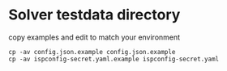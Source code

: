 # Solver testdata directory

copy examples and edit to match your environment
```
cp -av config.json.example config.json.example
cp -av ispconfig-secret.yaml.example ispconfig-secret.yaml
```
